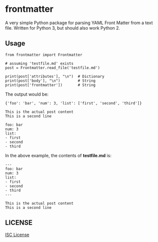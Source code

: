 frontmatter
============

A very simple Python package for parsing YAML Front Matter from a text file. Written for Python 3, but should also work Python 2.

Usage
------

```
from frontmatter import Frontmatter

# assuming 'testfile.md' exists
post = Frontmatter.read_file('testfile.md')

print(post['attributes'], "\n")  # Dictionary
print(post['body'], "\n")        # String
print(post['frontmatter'])       # String
```

The output would be:

```
{'foo': 'bar', 'num': 3, 'list': ['first', 'second', 'third']}

This is the actual post content
This is a second line

foo: bar
num: 3
list:
- first
- second
- third
```

In the above example, the contents of **testfile.md** is:

```
---
foo: bar
num: 3
list:
- first
- second
- third
---

This is the actual post content
This is a second line
```

LICENSE
--------

[ISC License](https://en.wikipedia.org/wiki/ISC_license)
